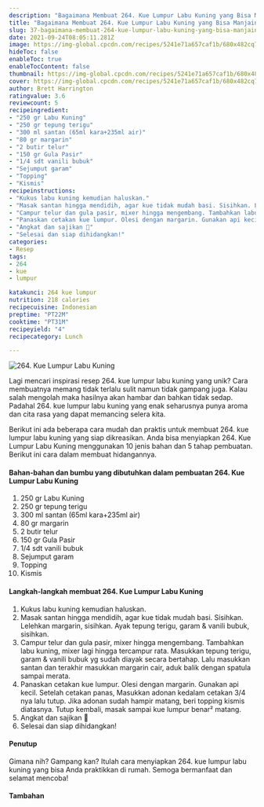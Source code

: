 ```yaml
---
description: "Bagaimana Membuat 264. Kue Lumpur Labu Kuning yang Bisa Manjain Lidah"
title: "Bagaimana Membuat 264. Kue Lumpur Labu Kuning yang Bisa Manjain Lidah"
slug: 37-bagaimana-membuat-264-kue-lumpur-labu-kuning-yang-bisa-manjain-lidah
date: 2021-09-24T08:05:11.281Z
image: https://img-global.cpcdn.com/recipes/5241e71a657caf1b/680x482cq70/264-kue-lumpur-labu-kuning-foto-resep-utama.jpg
hideToc: false
enableToc: true
enableTocContent: false
thumbnail: https://img-global.cpcdn.com/recipes/5241e71a657caf1b/680x482cq70/264-kue-lumpur-labu-kuning-foto-resep-utama.jpg
cover: https://img-global.cpcdn.com/recipes/5241e71a657caf1b/680x482cq70/264-kue-lumpur-labu-kuning-foto-resep-utama.jpg
author: Brett Harrington
ratingvalue: 3.6
reviewcount: 5
recipeingredient:
- "250 gr Labu Kuning"
- "250 gr tepung terigu"
- "300 ml santan (65ml kara+235ml air)"
- "80 gr margarin"
- "2 butir telur"
- "150 gr Gula Pasir"
- "1/4 sdt vanili bubuk"
- "Sejumput garam"
- "Topping"
- "Kismis"
recipeinstructions:
- "Kukus labu kuning kemudian haluskan."
- "Masak santan hingga mendidih, agar kue tidak mudah basi. Sisihkan. Lelehkan margarin, sisihkan. Ayak tepung terigu, garam & vanili bubuk, sisihkan."
- "Campur telur dan gula pasir, mixer hingga mengembang. Tambahkan labu kuning, mixer lagi hingga tercampur rata. Masukkan tepung terigu, garam & vanili bubuk yg sudah diayak secara bertahap. Lalu masukkan santan dan terakhir masukkan margarin cair, aduk balik dengan spatula sampai merata."
- "Panaskan cetakan kue lumpur. Olesi dengan margarin. Gunakan api kecil. Setelah cetakan panas, Masukkan adonan kedalam cetakan 3/4 nya lalu tutup. Jika adonan sudah hampir matang, beri topping kismis diatasnya. Tutup kembali, masak sampai kue lumpur benar² matang."
- "Angkat dan sajikan 🥰"
- "Selesai dan siap dihidangkan!"
categories:
- Resep
tags:
- 264
- kue
- lumpur

katakunci: 264 kue lumpur 
nutrition: 218 calories
recipecuisine: Indonesian
preptime: "PT22M"
cooktime: "PT31M"
recipeyield: "4"
recipecategory: Lunch

---
```



![264. Kue Lumpur Labu Kuning](https://img-global.cpcdn.com/recipes/5241e71a657caf1b/680x482cq70/264-kue-lumpur-labu-kuning-foto-resep-utama.jpg)

Lagi mencari inspirasi resep 264. kue lumpur labu kuning yang unik? Cara membuatnya memang tidak terlalu sulit namun tidak gampang juga. Kalau salah mengolah maka hasilnya akan hambar dan bahkan tidak sedap. Padahal 264. kue lumpur labu kuning yang enak seharusnya punya aroma dan cita rasa yang dapat memancing selera kita.




Berikut ini ada beberapa cara mudah dan praktis untuk membuat 264. kue lumpur labu kuning yang siap dikreasikan. Anda bisa menyiapkan 264. Kue Lumpur Labu Kuning menggunakan 10 jenis bahan dan 5 tahap pembuatan. Berikut ini cara dalam membuat hidangannya.

<!--inarticleads1-->

#### Bahan-bahan dan bumbu yang dibutuhkan dalam pembuatan 264. Kue Lumpur Labu Kuning

1. 250 gr Labu Kuning
1. 250 gr tepung terigu
1. 300 ml santan (65ml kara+235ml air)
1. 80 gr margarin
1. 2 butir telur
1. 150 gr Gula Pasir
1. 1/4 sdt vanili bubuk
1. Sejumput garam
1. Topping
1. Kismis

<!--inarticleads2-->

#### Langkah-langkah membuat 264. Kue Lumpur Labu Kuning

1. Kukus labu kuning kemudian haluskan.
1. Masak santan hingga mendidih, agar kue tidak mudah basi. Sisihkan. Lelehkan margarin, sisihkan. Ayak tepung terigu, garam & vanili bubuk, sisihkan.
1. Campur telur dan gula pasir, mixer hingga mengembang. Tambahkan labu kuning, mixer lagi hingga tercampur rata. Masukkan tepung terigu, garam & vanili bubuk yg sudah diayak secara bertahap. Lalu masukkan santan dan terakhir masukkan margarin cair, aduk balik dengan spatula sampai merata.
1. Panaskan cetakan kue lumpur. Olesi dengan margarin. Gunakan api kecil. Setelah cetakan panas, Masukkan adonan kedalam cetakan 3/4 nya lalu tutup. Jika adonan sudah hampir matang, beri topping kismis diatasnya. Tutup kembali, masak sampai kue lumpur benar² matang.
1. Angkat dan sajikan 🥰
1. Selesai dan siap dihidangkan!

#### Penutup

Gimana nih? Gampang kan? Itulah cara menyiapkan 264. kue lumpur labu kuning yang bisa Anda praktikkan di rumah. Semoga bermanfaat dan selamat mencoba!

#### Tambahan




